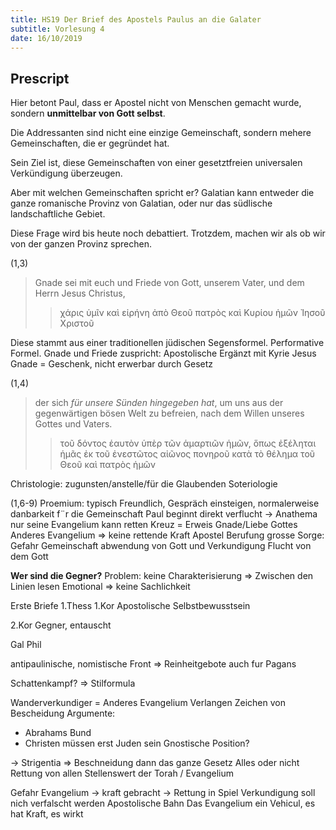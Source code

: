 ```yaml
---
title: HS19 Der Brief des Apostels Paulus an die Galater
subtitle: Vorlesung 4
date: 16/10/2019
---
```


## Prescript

Hier betont Paul, dass er Apostel nicht von Menschen gemacht wurde, sondern **unmittelbar von Gott selbst**.

Die Addressanten sind nicht eine einzige Gemeinschaft, sondern mehere Gemeinschaften, die er gegründet hat.

Sein Ziel ist, diese Gemeinschaften von einer gesetztfreien universalen Verkündigung überzeugen.

Aber mit welchen Gemeinschaften spricht er? Galatian kann entweder die ganze romanische Provinz von Galatian, oder nur das südlische landschaftliche Gebiet.

Diese Frage wird bis heute noch debattiert. Trotzdem, machen wir als ob wir von der ganzen Provinz sprechen.

(1,3)
> Gnade sei mit euch und Friede von Gott, unserem Vater, und dem Herrn Jesus Christus,
> > χάρις ὑμῖν καὶ εἰρήνη ἀπὸ Θεοῦ πατρὸς καὶ Κυρίου ἡμῶν Ἰησοῦ Χριστοῦ 

Diese stammt aus einer traditionellen jüdischen Segensformel. 
Performative Formel. Gnade und Friede zuspricht: Apostolische
Ergänzt mit Kyrie Jesus
Gnade = Geschenk, nicht erwerbar durch Gesetz

(1,4)
> der sich *für unsere Sünden hingegeben hat*, um uns aus der gegenwärtigen bösen Welt zu befreien, nach dem Willen unseres Gottes und Vaters.
> > τοῦ δόντος ἑαυτὸν ὑπὲρ τῶν ἁμαρτιῶν ἡμῶν, ὅπως ἐξέληται ἡμᾶς ἐκ τοῦ ἐνεστῶτος αἰῶνος πονηροῦ κατὰ τὸ θέλημα τοῦ Θεοῦ καὶ πατρὸς ἡμῶν

Christologie: zugunsten/anstelle/für die Glaubenden
Soteriologie

(1,6-9)
Proemium: typisch Freundlich, Gespräch einsteigen, normalerweise danbarkeit f¨r die Gemeinschaft
Paul beginnt direkt 
verflucht -> Anathema
nur seine Evangelium kann retten
Kreuz = Erweis Gnade/Liebe Gottes
Anderes Evangelium => keine rettende Kraft
Apostel Berufung
grosse Sorge: Gefahr Gemeinschaft abwendung von Gott und Verkundigung
Flucht von dem Gott

**Wer sind die Gegner?**
Problem: keine Charakterisierung
=> Zwischen den Linien lesen
Emotional => keine Sachlichkeit

Erste Briefe
1.Thess
1.Kor
Apostolische Selbstbewusstsein

2.Kor
Gegner, entauscht

Gal
Phil

antipaulinische, nomistische Front
=> Reinheitgebote auch fur Pagans

Schattenkampf? => Stilformula

Wanderverkundiger = Anderes Evangelium
Verlangen Zeichen von Bescheidung
Argumente:
- Abrahams Bund
- Christen müssen erst Juden sein
Gnostische Position?

-> Strigentia => Beschneidung dann das ganze Gesetz
Alles oder nicht
Rettung von allen
Stellenswert der Torah / Evangelium

Gefahr
Evangelium -> kraft gebracht -> Rettung in Spiel
Verkundigung soll nich verfalscht werden
Apostolische Bahn
Das Evangelium ein Vehicul, es hat Kraft, es wirkt

